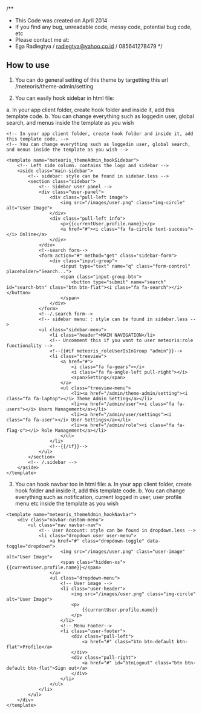 /**
 * This Code was created on April 2014
 * If you find any bug, unreadable code, messy code, potential bug code, etc
 * Please contact me at:
 * Ega Radiegtya / radiegtya@yahoo.co.id / 085641278479
 */

## How to use

1. You can do general setting of this theme by targetting this url /meteoris/theme-admin/setting

2. You can easily hook sidebar in html file:

a. In your app client folder, create hook folder and inside it, add this template code. 
b. You can change everything such as loggedin user, global search, and menus inside the template as you wish 

```
<!-- In your app client folder, create hook folder and inside it, add this template code. -->
<!-- You can change everything such as loggedin user, global search, and menus inside the template as you wish -->

<template name="meteoris_themeAdmin_hookSidebar">
    <!-- Left side column. contains the logo and sidebar -->
    <aside class="main-sidebar">
        <!-- sidebar: style can be found in sidebar.less -->
        <section class="sidebar">
            <!-- Sidebar user panel -->
            <div class="user-panel">
                <div class="pull-left image">
                    <img src="/images/user.png" class="img-circle" alt="User Image">
                </div>
                <div class="pull-left info">
                    <p>{{currentUser.profile.name}}</p>
                    <a href="#"><i class="fa fa-circle text-success"></i> Online</a>
                </div>
            </div>
            <!--search form--> 
            <form action="#" method="get" class="sidebar-form">
                <div class="input-group">
                    <input type="text" name="q" class="form-control" placeholder="Search...">
                    <span class="input-group-btn">
                        <button type="submit" name="search" id="search-btn" class="btn btn-flat"><i class="fa fa-search"></i></button>
                    </span>
                </div>
            </form>
            <!--/.search form--> 
            <!-- sidebar menu: : style can be found in sidebar.less -->
            <ul class="sidebar-menu">
                <li class="header">MAIN NAVIGATION</li>
                <!-- Uncomment this if you want to user meteoris:role functionality -->
                <!--{{#if meteoris_roleUserIsInGroup "admin"}}-->
                <li class="treeview">
                    <a href="#">
                        <i class="fa fa-gears"></i>
                        <i class="fa fa-angle-left pull-right"></i>
                        <span>Setting</span>                                
                    </a>
                    <ul class="treeview-menu">                        
                        <li><a href="/admin/theme-admin/setting"><i class="fa fa-laptop"></i> Theme Admin Setting</a></li>                        
                        <li><a href="/admin/user"><i class="fa fa-users"></i> Users Management</a></li>                        
                        <li><a href="/admin/user/settings"><i class="fa fa-user"></i> User Settings</a></li>                                         
                        <li><a href="/admin/role"><i class="fa fa-flag-o"></i> Role Management</a></li>                                                
                    </ul>
                </li>
                <!--{{/if}}-->
            </ul>
        </section>
        <!-- /.sidebar -->
    </aside>        
</template>
```

3. You can hook navbar too in html file:
a. In your app client folder, create hook folder and inside it, add this template code. 
b. You can change everything such as notification, current logged in user, user profile menu etc inside the template as you wish 

```
<template name="meteoris_themeAdmin_hookNavbar">
    <div class="navbar-custom-menu">
        <ul class="nav navbar-nav">
            <!-- User Account: style can be found in dropdown.less -->
            <li class="dropdown user user-menu">
                <a href="#" class="dropdown-toggle" data-toggle="dropdown">
                    <img src="/images/user.png" class="user-image" alt="User Image">
                    <span class="hidden-xs">{{currentUser.profile.name}}</span>
                </a>
                <ul class="dropdown-menu">
                    <!-- User image -->
                    <li class="user-header">
                        <img src="/images/user.png" class="img-circle" alt="User Image">
                        <p>
                            {{currentUser.profile.name}}
                        </p>
                    </li>
                    <!-- Menu Footer-->
                    <li class="user-footer">
                        <div class="pull-left">
                            <a href="#" class="btn btn-default btn-flat">Profile</a>
                        </div>
                        <div class="pull-right">
                            <a href="#" id="btnLogout" class="btn btn-default btn-flat">Sign out</a>
                        </div>
                    </li>
                </ul>
            </li>
        </ul>
    </div>
</template>

```